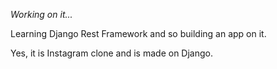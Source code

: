 _Working on it..._

Learning Django Rest Framework and so building an app on it.

Yes, it is Instagram clone and is made on Django.
